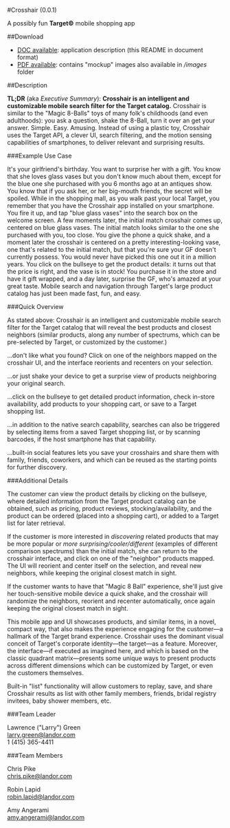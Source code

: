 #Crosshair (0.0.1) 

A possibly fun **Target&copy;** mobile shopping app

##Download

* <a href="MagicCrosshair.doc">DOC available</a>: application description (this README in document format)
* <a href="MagicCrosshairMockups_rough.pdf">PDF available</a>: contains "mockup" images also available in _/images_ folder

##Description

**TL;DR** (aka _Executive Summary_): **Crosshair is an intelligent and customizable mobile search filter for the Target catalog.** Crosshair is similar to the "Magic 8-Balls" toys of many folk's childhoods (and even adulthoods): you ask a question, shake the 8-Ball, turn it over an get your answer. Simple. Easy. Amusing. Instead of using a plastic toy, Crosshair uses the Target API, a clever UI, search filtering, and the motion sensing capabilities of smartphones, to deliver relevant and surprising results.

###Example Use Case

It's your girlfriend's birthday. You want to surprise her with a gift. You know that she loves glass vases but you don't know much about them, except for the blue one she purchased with you 6 months ago at an antiques show. You know that if you ask her, or her big-mouth friends, the secret will be spoiled. While in the shopping mall, as you walk past your local Target, you remember that you have the Crosshair app installed on your smartphone. You fire it up, and tap "blue glass vases" into the search box on the welcome screen. A few moments later, the initial match crosshair comes up, centered on blue glass vases. The initial match looks similar to the one she purchased with you, too close. You give the phone a quick shake, and a moment later the crosshair is centered on a pretty interesting-looking vase, one that's related to the initial match, but that you're sure your GF doesn't currently possess. You would never have picked this one out it in a million years. You click on the bullseye to get the product details: it turns out that the price is right, and the vase is in stock! You purchase it in the store and have it gift wrapped, and a day later, surprise the GF, who's amazed at your great taste. Mobile search and navigation through Target's large product catalog has just been made fast, fun, and easy.

###Quick Overview

As stated above: Crosshair is an intelligent and customizable mobile search filter for the Target catalog that will reveal the best products and closest neighbors (similar products, along any number of spectrums, which can be pre-selected by Target, or customized by the customer.)

...don't like what you found? Click on one of the neighbors mapped on the crosshair UI, and the interface reorients and recenters on your selection.

...or just shake your device to get a surprise view of products neighboring your original search.

...click on the bullseye to get detailed product information, check in-store availability, add products to your shopping cart, or save to a Target shopping list.

...in addition to the native search capability, searches can also be triggered by selecting items from a saved Target shopping list, or by scanning barcodes, if the host smartphone has that capability.

...built-in social features lets you save your crosshairs and share them with family, friends, coworkers, and which can be reused as the starting points for further discovery.

###Additional Details

The customer can view the product details by clicking on the bullseye, where detailed information from the Target product catalog can be obtained, such as pricing, product reviews, stocking/availability, and the product can be ordered (placed into a shopping cart), or added to a Target list for later retrieval.

If the customer is more interested in _discovering_ related products that may be more popular or _more surprising/cooler/different_ (examples of different comparison spectrums) than the initial match, she can return to the crosshair interface, and click on one of the "neighbor" products mapped. The UI will reorient and center itself on the selection, and reveal new neighbors, while keeping the original closest match in sight.

If the customer wants to have that "Magic 8 Ball" experience, she'll just give her touch-sensitive mobile device a quick shake, and the crosshair will randomize the neighbors, reorient and recenter automatically, once again keeping the original closest match in sight.

This mobile app and UI showcases products, and similar items, in a novel, compact way, that also makes the experience engaging for the customer—a hallmark of the Target brand experience. Crosshair uses the dominant visual conceit of Target's corporate identity—the target—as a feature. Moreover, the interface—if executed as imagined here, and which is based on the classic quadrant matrix—presents some unique ways to present products across different dimensions which can be customized by Target, or even the customers themselves.

Built-in "list" functionality will allow customers to replay, save, and share Crosshair results as list with other family members, friends, bridal registry invitees, baby shower members, etc.


###Team Leader

Lawrence ("Larry") Green  
larry.green@landor.com  
1 (415) 365-4411

###Team Members

Chris Pike  
chris.pike@landor.com

Robin Lapid  
robin.lapid@landor.com

Amy Angerami  
amy.angerami@landor.com
